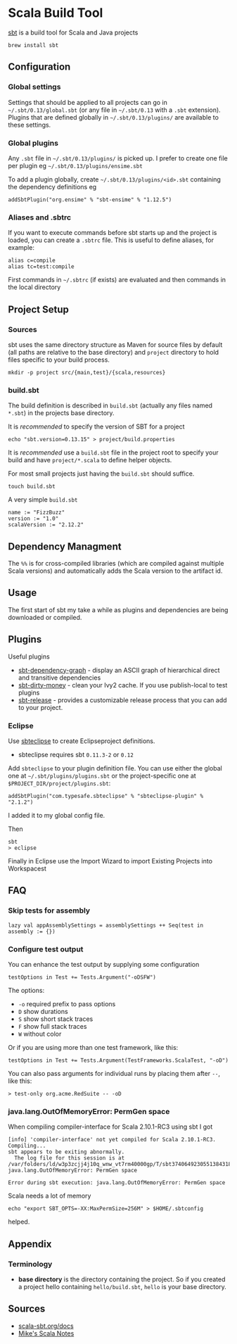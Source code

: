 # Scala Build Tool #

[sbt](http://www.scala-sbt.org/) is a build tool for Scala and Java projects

	brew install sbt

## Configuration ##

### Global settings ###

Settings that should be applied to all projects can go in `~/.sbt/0.13/global.sbt` (or any file in `~/.sbt/0.13` with a `.sbt` extension). Plugins that are defined globally in `~/.sbt/0.13/plugins/` are available to these settings.

### Global plugins ###

Any `.sbt` file in `~/.sbt/0.13/plugins/` is picked up. I prefer to create one file per plugin eg `~/.sbt/0.13/plugins/ensime.sbt`

To add a plugin globally, create `~/.sbt/0.13/plugins/<id>.sbt` containing the dependency definitions eg

```
addSbtPlugin("org.ensime" % "sbt-ensime" % "1.12.5")
```

### Aliases and .sbtrc ###

If you want to execute commands before sbt starts up and the project is loaded, you can create a `.sbtrc` file. This is useful to define aliases, for example:

```
alias c=compile
alias tc=test:compile
```

First commands in `~/.sbtrc` (if exists) are evaluated and then commands in the local directory

## Project Setup ##

### Sources ###

sbt uses the same directory structure as Maven for source files by default (all paths are relative to the base directory) and `project` directory to hold files specific to your build process.

```
mkdir -p project src/{main,test}/{scala,resources}
```

### build.sbt ###

The build definition is described in `build.sbt` (actually any files named `*.sbt`) in the projects base directory.

It is *recommended* to specify the version of SBT for a project

```
echo "sbt.version=0.13.15" > project/build.properties
```

It is *recommended* use a `build.sbt` file in the project root to specify your build and have `project/*.scala` to define helper objects.

For most small projects just having the `build.sbt` should suffice.

	touch build.sbt

A very simple `build.sbt`

```
name := "FizzBuzz"
version := "1.0"
scalaVersion := "2.12.2"
```

## Dependency Managment ##

The `%%` is for cross-compiled libraries (which are compiled against multiple Scala versions) and automatically adds the Scala version to the artifact id.

## Usage ##

The first start of sbt my take a while as plugins and dependencies are being downloaded or compiled.

## Plugins ##

Useful plugins

- [sbt-dependency-graph](https://github.com/jrudolph/sbt-dependency-graph) - display an ASCII graph of hierarchical direct and transitive dependencies
- [sbt-dirty-money](https://github.com/sbt/sbt-dirty-money) - clean your Ivy2 cache. If you use publish-local to test plugins
- [sbt-release](https://github.com/sbt/sbt-release) - provides a customizable release process that you can add to your project.

### Eclipse ###

Use [sbteclipse](https://github.com/typesafehub/sbteclipse) to create Eclipseproject definitions.

- sbteclipse requires sbt `0.11.3-2` or `0.12`

Add `sbteclipse` to your plugin definition file. You can use either the global one at `~/.sbt/plugins/plugins.sbt` or the project-specific one at `$PROJECT_DIR/project/plugins.sbt`:

	addSbtPlugin("com.typesafe.sbteclipse" % "sbteclipse-plugin" % "2.1.2")

I added it to my global config file.

Then

	sbt
	> eclipse

Finally in Eclipse use the Import Wizard to import Existing Projects into Workspacest

## FAQ ##

### Skip tests for assembly ###

	lazy val appAssemblySettings = assemblySettings ++ Seq(test in assembly := {})

### Configure test output ###

You can enhance the test output by supplying some configuration

	testOptions in Test += Tests.Argument("-oDSFW")

The options:

- `-o` required prefix to pass options
- `D` show durations
- `S` show short stack traces
- `F` show full stack traces
- `W` without color

Or if you are using more than one test framework, like this:

	testOptions in Test += Tests.Argument(TestFrameworks.ScalaTest, "-oD")

You can also pass arguments for individual runs by placing them after `--`, like this:

	> test-only org.acme.RedSuite -- -oD

### java.lang.OutOfMemoryError: PermGen space ###

When compiling compiler-interface for Scala 2.10.1-RC3 using sbt I got

	[info] 'compiler-interface' not yet compiled for Scala 2.10.1-RC3. Compiling...
	sbt appears to be exiting abnormally.
	  The log file for this session is at /var/folders/ld/w3p3zcjj4j10q_wnw_vt7rm40000gp/T/sbt3740649230551384318.log
	java.lang.OutOfMemoryError: PermGen space

	Error during sbt execution: java.lang.OutOfMemoryError: PermGen space

Scala needs a lot of memory

	echo "export SBT_OPTS=-XX:MaxPermSize=256M" > $HOME/.sbtconfig

helped.

## Appendix

### Terminology

* **base directory** is the directory containing the project. So if you created a project hello containing `hello/build.sbt`, `hello` is your base directory.

## Sources ##

- [scala-sbt.org/docs](http://www.scala-sbt.org/0.12.4/docs/)
- [Mike's Scala Notes](http://scala.micronauticsresearch.com/sbt)
